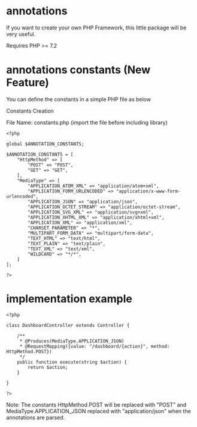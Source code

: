 # annotations
If you want to create your own PHP Framework, this little package will be very useful.

Requires PHP >= 7.2

# annotations constants (New Feature)

You can define the constants in a simple PHP file as below

Constants Creation

File Name: constants.php (import the file before including library)
	
    <?php
		
	global $ANNOTATION_CONSTANTS;

    $ANNOTATION_CONSTANTS = [
        "HttpMethod" => [
            "POST" => "POST",
            "GET" => "GET",
        ],
        "MediaType" => [
            "APPLICATION_ATOM_XML" => "application/atom+xml",
            "APPLICATION_FORM_URLENCODED" => "application/x-www-form-urlencoded",
            "APPLICATION_JSON" => "application/json",
            "APPLICATION_OCTET_STREAM" => "application/octet-stream",
            "APPLICATION_SVG_XML" => "application/svg+xml",
            "APPLICATION_XHTML_XML" => "application/xhtml+xml",
            "APPLICATION_XML" => "application/xml",
            "CHARSET_PARAMETER" => "*",
            "MULTIPART_FORM_DATA" => "multipart/form-data",
            "TEXT_HTML" => "text/html",
            "TEXT_PLAIN" => "text/plain",
            "TEXT_XML" => "text/xml",
            "WILDCARD" => "*/*",
        ]
    ];
	
	?>
	
# implementation example
	<?php 
	
	class DashboardController extends Controller {
			 
		/**
		 * @Produces(MediaType.APPLICATION_JSON)
		 * @RequestMapping({value: "/dashboard/{action}", method: HttpMethod.POST})
		 */
		public function execute(string $action) {
			return $action;
		}
		
	}
	
	?>
		
Note: The constants HttpMethod.POST will be replaced with "POST" and MediaType.APPLICATION_JSON replaced with "application/json" when the annotations are parsed.
		


